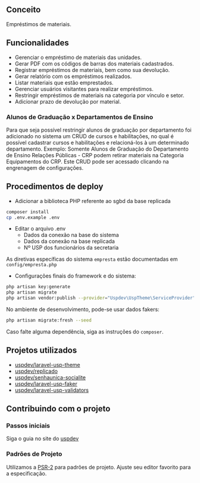 ## Conceito

Empréstimos de materiais.

## Funcionalidades

- Gerenciar o empréstimo de materiais das unidades.
- Gerar PDF com os códigos de barras dos materiais cadastrados.
- Registrar empréstimos de materiais, bem como sua devolução.
- Gerar relatório com os empréstimos realizados.
- Listar materiais que estão emprestados.
- Gerenciar usuários visitantes para realizar empréstimos.
- Restringir empréstimos de materiais na categoria por vínculo e setor.
- Adicionar prazo de devolução por material.

### Alunos de Graduação x Departamentos de Ensino

Para que seja possível restringir alunos de graduação por departamento foi adicionado no sistema um CRUD de cursos e habilitações, no qual é possível cadastrar cursos e habilitações e relacioná-los à um determinado departamento. 
Exemplo: Somente Alunos de Graduação do Departamento de Ensino Relações Públicas - CRP podem retirar materiais na Categoria Equipamentos do CRP.
Este CRUD pode ser acessado clicando na engrenagem de configurações.

## Procedimentos de deploy
 
- Adicionar a biblioteca PHP referente ao sgbd da base replicada

```bash
composer install
cp .env.example .env
```
- Editar o arquivo .env
    - Dados da conexão na base do sistema
    - Dados da conexão na base replicada
    - Nº USP dos funcionários da secretaria

As diretivas específicas do sistema `empresta` estão documentadas em `config/empresta.php`

- Configurações finais do framework e do sistema:

```bash
php artisan key:generate
php artisan migrate
php artisan vendor:publish --provider="Uspdev\UspTheme\ServiceProvider" --tag=assets --force
```
No ambiente de desenvolvimento, pode-se usar dados fakers:

```bash
php artisan migrate:fresh --seed
```

Caso falte alguma dependência, siga as instruções do `composer`.

## Projetos utilizados

- [uspdev/laravel-usp-theme](https://github.com/uspdev/laravel-usp-theme)
- [uspdev/replicado](https://github.com/uspdev/replicado)
- [uspdev/senhaunica-socialite](https://github.com/uspdev/senhaunica-socialite)
- [uspdev/laravel-usp-faker](https://github.com/uspdev/laravel-usp-faker)
- [uspdev/laravel-usp-validators](https://github.com/uspdev/laravel-usp-validators)


## Contribuindo com o projeto

### Passos iniciais

Siga o guia no site do [uspdev](https://uspdev.github.io/contribua)

### Padrões de Projeto

Utilizamos a [PSR-2](https://www.php-fig.org/psr/psr-2/) para padrões de projeto. Ajuste seu editor favorito para a especificação.

